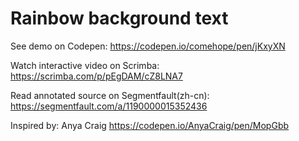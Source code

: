# Rainbow background text

See demo on Codepen: https://codepen.io/comehope/pen/jKxyXN

Watch interactive video on Scrimba: https://scrimba.com/p/pEgDAM/cZ8LNA7

Read annotated source on Segmentfault(zh-cn): https://segmentfault.com/a/1190000015352436

Inspired by: Anya Craig https://codepen.io/AnyaCraig/pen/MopGbb
